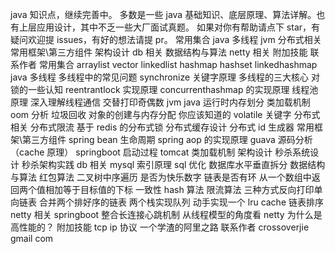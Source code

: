 java 知识点，继续完善中。 多数是一些 java 基础知识、底层原理、算法详解。也有上层应用设计，其中不乏一些大厂面试真题。 如果对你有帮助请点下 star，有疑问欢迎提 issues，有好的想法请提 pr。 常用集合 java 多线程 jvm 分布式相关 常用框架\第三方组件 架构设计 db 相关 数据结构与算法 netty 相关 附加技能 联系作者 常用集合 arraylist vector linkedlist hashmap hashset linkedhashmap java 多线程 多线程中的常见问题 synchronize 关键字原理 多线程的三大核心 对锁的一些认知 reentrantlock 实现原理 concurrenthashmap 的实现原理 线程池原理 深入理解线程通信 交替打印奇偶数 jvm java 运行时内存划分 类加载机制 oom 分析 垃圾回收 对象的创建与内存分配 你应该知道的 volatile 关键字 分布式相关 分布式限流 基于 redis 的分布式锁 分布式缓存设计 分布式 id 生成器 常用框架\第三方组件 spring bean 生命周期 spring aop 的实现原理 guava 源码分析（cache 原理） springboot 启动过程 tomcat 类加载机制 架构设计 秒杀系统设计 秒杀架构实践 db 相关 mysql 索引原理 sql 优化 数据库水平垂直拆分 数据结构与算法 红包算法 二叉树中序遍历 是否为快乐数字 链表是否有环 从一个数组中返回两个值相加等于目标值的下标 一致性 hash 算法 限流算法 三种方式反向打印单向链表 合并两个排好序的链表 两个栈实现队列 动手实现一个 lru cache 链表排序 netty 相关 springboot 整合长连接心跳机制 从线程模型的角度看 netty 为什么是高性能的？ 附加技能 tcp ip 协议 一个学渣的阿里之路 联系作者 crossoverjie gmail com